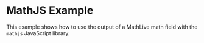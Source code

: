 # MathJS Example

This example shows how to use the output of a MathLive math field with the 
`mathjs` JavaScript library.

